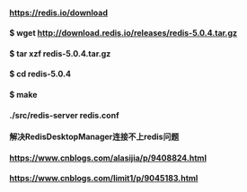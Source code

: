 #### https://redis.io/download
#### $ wget http://download.redis.io/releases/redis-5.0.4.tar.gz
#### $ tar xzf redis-5.0.4.tar.gz
#### $ cd redis-5.0.4
#### $ make
#### ./src/redis-server redis.conf
 
 
#### 解决RedisDesktopManager连接不上redis问题
#### https://www.cnblogs.com/alasijia/p/9408824.html
 
#### https://www.cnblogs.com/limit1/p/9045183.html
